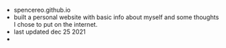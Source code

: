 * spencereo.github.io 
* built a personal website with basic info about myself and some thoughts I chose to put on the internet.
* last updated dec 25 2021
* 
